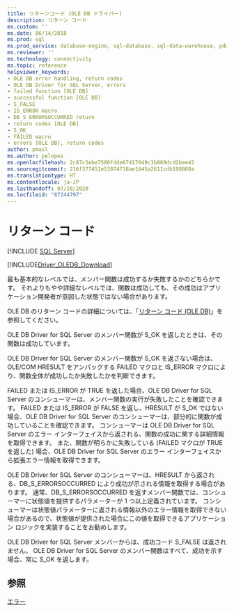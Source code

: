 ```yaml
---
title: リターンコード (OLE DB ドライバー)
description: リターン コード
ms.custom: ''
ms.date: 06/14/2018
ms.prod: sql
ms.prod_service: database-engine, sql-database, sql-data-warehouse, pdw
ms.reviewer: ''
ms.technology: connectivity
ms.topic: reference
helpviewer_keywords:
- OLE DB error handling, return codes
- OLE DB Driver for SQL Server, errors
- failed function [OLE DB]
- successful function [OLE DB]
- S_FALSE
- IS_ERROR macro
- DB_S_ERRORSOCCURRED return
- return codes [OLE DB]
- S_OK
- FAILED macro
- errors [OLE DB], return codes
author: pmasl
ms.author: pelopes
ms.openlocfilehash: 2c87c3ebe7580fdde67417049c1b889dcd2bee42
ms.sourcegitcommit: 216f377451e53874718ae1645a2611cdb198808a
ms.translationtype: HT
ms.contentlocale: ja-JP
ms.lasthandoff: 07/28/2020
ms.locfileid: "87244797"
---
```

# <a name="return-codes"></a>リターン コード
[!INCLUDE [SQL Server](../../../includes/applies-to-version/sql-asdb-asdbmi-asa-pdw.md)]

[!INCLUDE[Driver_OLEDB_Download](../../../includes/driver_oledb_download.md)]

  最も基本的なレベルでは、メンバー関数は成功するか失敗するかのどちらかです。 それよりもやや詳細なレベルでは、関数は成功しても、その成功はアプリケーション開発者が意図した状態ではない場合があります。  
  
 OLE DB のリターン コードの詳細については、「[リターン コード (OLE DB)](https://go.microsoft.com/fwlink/?LinkId=101631)」を参照してください。  
  
 OLE DB Driver for SQL Server のメンバー関数が S_OK を返したときは、その関数は成功しています。  
  
 OLE DB Driver for SQL Server のメンバー関数が S_OK を返さない場合は、OLE/COM HRESULT をアンパックする FAILED マクロと IS_ERROR マクロにより、関数全体が成功したか失敗したかを判断できます。  
  
 FAILED または IS_ERROR が TRUE を返した場合、OLE DB Driver for SQL Server のコンシューマーは、メンバー関数の実行が失敗したことを確認できます。 FAILED または IS_ERROR が FALSE を返し、HRESULT が S_OK ではない場合、OLE DB Driver for SQL Server のコンシューマーは、部分的に関数が成功していることを確認できます。 コンシューマーは OLE DB Driver for SQL Server のエラー インターフェイスから返される、関数の成功に関する詳細情報を取得できます。 また、関数が明らかに失敗している (FAILED マクロが TRUE を返した) 場合、OLE DB Driver for SQL Server のエラー インターフェイスから拡張エラー情報を取得できます。  
  
 OLE DB Driver for SQL Server のコンシューマーは、HRESULT から返される、DB_S_ERRORSOCCURRED により成功が示される情報を取得する場合があります。 通常、DB_S_ERRORSOCCURRED を返すメンバー関数では、コンシューマーに状態値を提供するパラメーターが 1 つ以上定義されています。 コンシューマーは状態値パラメーターに返される情報以外のエラー情報を取得できない場合があるので、状態値が提供された場合にこの値を取得できるアプリケーション ロジックを実装することをお勧めします。  
  
 OLE DB Driver for SQL Server メンバーからは、成功コード S_FALSE は返されません。 OLE DB Driver for SQL Server のメンバー関数はすべて、成功を示す場合、常に S_OK を返します。  
  
## <a name="see-also"></a>参照  
 [エラー](../../oledb/ole-db-errors/errors.md)  
  
  
